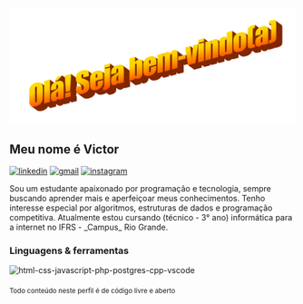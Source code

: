 <p align="center">
    <img src="img/readme_welcome.png" width="520" alt="bem-vindo(a)">  
</p>

## Meu nome é Victor

<p>
    <a href="https://www.linkedin.com/in/victorrschmidt"><img src="https://img.shields.io/badge/LinkedIn-0077B5?style=for-the-badge&logo=linkedin&logoColor=white" alt="linkedin"></a>
    <a href="mailto:vicoschmidt@gmail.com"><img src="https://img.shields.io/badge/Gmail-D14836?style=for-the-badge&logo=gmail&logoColor=white" alt="gmail"></a>
    <a href="https://www.instagram.com/viktouis"><img src="https://img.shields.io/badge/Instagram-E4405F?style=for-the-badge&logo=instagram&logoColor=white" alt="instagram"></a>
</p>

<p>
    Sou um estudante apaixonado por programação e tecnologia, sempre buscando aprender mais e aperfeiçoar meus conhecimentos. Tenho interesse especial por algoritmos, estruturas de dados e programação competitiva. Atualmente estou cursando (técnico - 3° ano) informática para a internet no IFRS - _Campus_ Rio Grande.    
</p>
 
### Linguagens & ferramentas

<img src="https://skillicons.dev/icons?i=html,css,js,php,postgres,cpp,vscode" width="400" alt="html-css-javascript-php-postgres-cpp-vscode">

<sub>Todo conteúdo neste perfil é de código livre e aberto</sub> 
